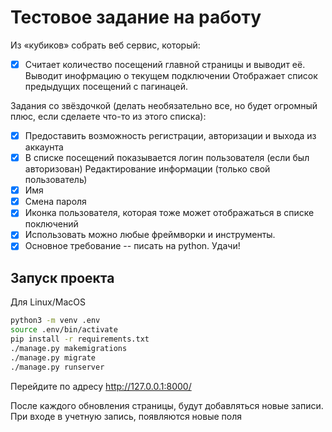 # Тестовое задание на работу

Из «кубиков» собрать веб сервис, который:

- [x] Считает количество посещений главной страницы и выводит её.
Выводит инофрмацию о текущем подключении
Отображает список предыдущих посещений с пагинацей.

Задания со звёздочкой (делать необязательно все, но будет огромный плюс, если сделаете что-то из этого списка):

- [x] Предоставить возможность регистрации, авторизации и выхода из аккаунта
- [x] В списке посещений показывается логин пользователя (если был авторизован)
Редактирование информации (только свой пользователь)
- [x] Имя
- [x] Смена пароля
- [x] Иконка пользователя, которая тоже может отображаться в списке поключений
- [x] Использовать можно любые фреймворки и инструменты.
- [x] Основное требование -- писать на python. Удачи!	

## Запуск проекта
Для Linux/MacOS
```bash
python3 -m venv .env
source .env/bin/activate
pip install -r requirements.txt
./manage.py makemigrations
./manage.py migrate
./manage.py runserver
```
Перейдите по адресу http://127.0.0.1:8000/

После каждого обновления страницы, будут добавляться новые записи. При входе в учетную запись, появляются новые поля